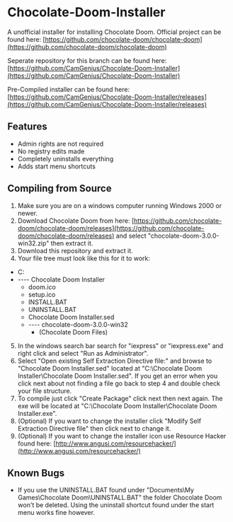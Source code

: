 # Chocolate-Doom-Installer

A unofficial installer for installing Chocolate Doom. Official project can be found here: [https://github.com/chocolate-doom/chocolate-doom](https://github.com/chocolate-doom/chocolate-doom)


Seperate repository for this branch can be found here: [https://github.com/CamGenius/Chocolate-Doom-Installer](https://github.com/CamGenius/Chocolate-Doom-Installer)

Pre-Compiled installer can be found here: [https://github.com/CamGenius/Chocolate-Doom-Installer/releases](https://github.com/CamGenius/Chocolate-Doom-Installer/releases)

## Features

- Admin rights are not required
- No registry edits made
- Completely uninstalls everything
- Adds start menu shortcuts

## Compiling from Source

1. Make sure you are on a windows computer running Windows 2000 or newer.
2. Download Chocolate Doom from here: [https://github.com/chocolate-doom/chocolate-doom/releases](https://github.com/chocolate-doom/chocolate-doom/releases) and select &quot;chocolate-doom-3.0.0-win32.zip&quot; then extract it.
3. Download this repository and extract it.
4. Your file tree must look like this for it to work:
* C:
* ---- Chocolate Doom Installer
    + doom.ico
    + setup.ico
    + INSTALL.BAT
    + UNINSTALL.BAT
    + Chocolate Doom Installer.sed
    + ---- chocolate-doom-3.0.0-win32
        + (Chocolate Doom Files)

5. In the windows search bar search for &quot;iexpress&quot; or &quot;iexpress.exe&quot; and right click and select &quot;Run as Administrator&quot;.
6. Select &quot;Open existing Self Extraction Directive file:&quot; and browse to &quot;Chocolate Doom Installer.sed&quot; located at &quot;C:\Chocolate Doom Installer\Chocolate Doom Installer.sed&quot;. If you get an error when you click next about not finding a file go back to step 4 and double check your file structure.
7. To compile just click &quot;Create Package&quot; click next then next again. The exe will be located at &quot;C:\Chocolate Doom Installer\Chocolate Doom Installer.exe&quot;.
8. (Optional) If you want to change the installer click &quot;Modify Self Extraction Directive file&quot; then click next to change it.
9. (Optional) If you want to change the installer icon use Resource Hacker found here: [http://www.angusj.com/resourcehacker/](http://www.angusj.com/resourcehacker/)

## Known Bugs

- If you use the UNINSTALL.BAT found under &quot;Documents\My Games\Chocolate Doom\UNINSTALL.BAT&quot; the folder Chocolate Doom won&#39;t be deleted. Using the uninstall shortcut found under the start menu works fine however.

